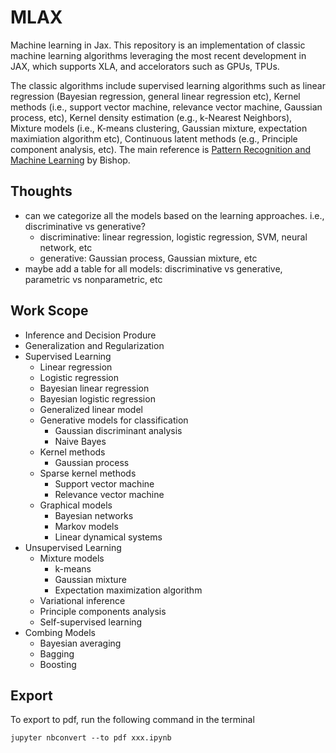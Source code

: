 # MLAX
Machine learning in Jax. This repository is an implementation of classic machine learning algorithms leveraging the most recent development in JAX, which supports XLA, and accelorators such as GPUs, TPUs.

The classic algorithms include supervised learning algorithms such as linear regression (Bayesian regression, general linear regression etc), Kernel methods (i.e., support vector machine, relevance vector machine, Gaussian process, etc), Kernel density estimation (e.g., k-Nearest Neighbors), Mixture models (i.e., K-means clustering, Gaussian mixture, expectation maximiation algorithm etc), Continuous latent methods (e.g., Principle component analysis, etc). 
The main reference is [Pattern Recognition and Machine Learning](https://www.microsoft.com/en-us/research/uploads/prod/2006/01/Bishop-Pattern-Recognition-and-Machine-Learning-2006.pdf) by Bishop. 

## Thoughts
- can we categorize all the models based on the learning approaches. i.e., discriminative vs generative?
  - discriminative: linear regression, logistic regression, SVM, neural network, etc
  - generative: Gaussian process, Gaussian mixture, etc 
- maybe add a table for all models: discriminative vs generative, parametric vs nonparametric, etc

## Work Scope
- Inference and Decision Produre
- Generalization and Regularization
- Supervised Learning
  - Linear regression
  - Logistic regression
  - Bayesian linear regression
  - Bayesian logistic regression
  - Generalized linear model
  - Generative models for classification
    - Gaussian discriminant analysis
    - Naive Bayes
  - Kernel methods
    - Gaussian process
  - Sparse kernel methods
    - Support vector machine
    - Relevance vector machine
  - Graphical models 
    - Bayesian networks
    - Markov models
    - Linear dynamical systems
- Unsupervised Learning 
  - Mixture models
    - k-means
    - Gaussian mixture
    - Expectation maximization algorithm 
  - Variational inference
  - Principle components analysis
  - Self-supervised learning
- Combing Models
  - Bayesian averaging 
  - Bagging
  - Boosting 


## Export
To export to pdf, run the following command in the terminal
```
jupyter nbconvert --to pdf xxx.ipynb
```
